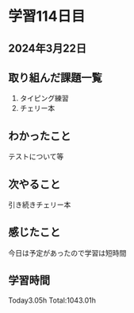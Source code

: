 # 学習114日目
## 2024年3月22日
## 取り組んだ課題一覧
1. タイピング練習
2. チェリー本
## わかったこと
テストについて等
## 次やること
引き続きチェリー本
## 感じたこと
今日は予定があったので学習は短時間
## 学習時間
 Today3.05h
 Total:1043.01h

